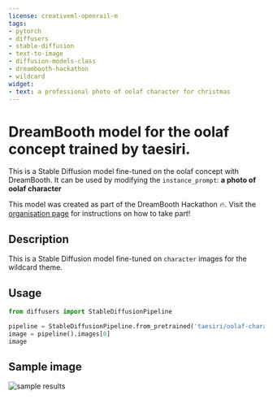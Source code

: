 ```yaml
---
license: creativeml-openrail-m
tags:
- pytorch
- diffusers
- stable-diffusion
- text-to-image
- diffusion-models-class
- dreambooth-hackathon
- wildcard
widget:
- text: a professional photo of oolaf character for christmas
---
```


# DreamBooth model for the oolaf concept trained by taesiri.

This is a Stable Diffusion model fine-tuned on the oolaf concept with DreamBooth. It can be used by modifying the `instance_prompt`: **a photo of oolaf character**

This model was created as part of the DreamBooth Hackathon 🔥. Visit the [organisation page](https://huggingface.co/dreambooth-hackathon) for instructions on how to take part!

## Description


This is a Stable Diffusion model fine-tuned on `character` images for the wildcard theme.


## Usage

```python
from diffusers import StableDiffusionPipeline

pipeline = StableDiffusionPipeline.from_pretrained('taesiri/oolaf-character')
image = pipeline().images[0]
image
```

## Sample image
![sample results](sample-image.png)
